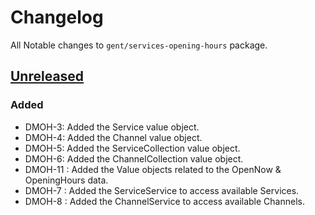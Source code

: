# Changelog

All Notable changes to `gent/services-opening-hours` package.

## [Unreleased]

### Added

* DMOH-3: Added the Service value object.
* DMOH-4: Added the Channel value object.
* DMOH-5: Added the ServiceCollection value object.
* DMOH-6: Added the ChannelCollection value object.
* DMOH-11 : Added the Value objects related to the OpenNow & OpeningHours data.
* DMOH-7 : Added the ServiceService to access available Services.
* DMOH-8 : Added the ChannelService to access available Channels.

[Unreleased]: https://github.com/StadGent/php_package_services-opening-hours/compare/master...develop
